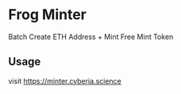 # Frog Minter

Batch Create ETH Address + Mint Free Mint Token

## Usage

visit https://minter.cyberia.science
